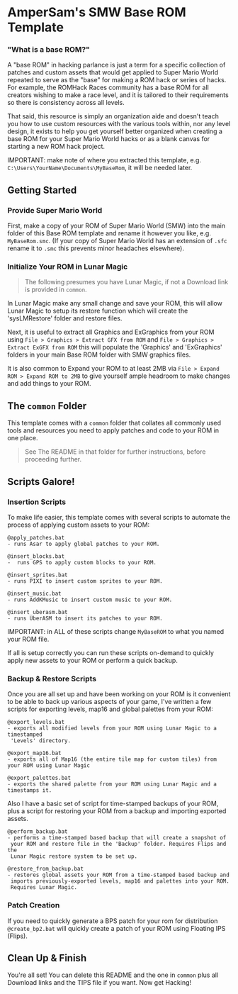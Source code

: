 # AmperSam's SMW Base ROM Template

### "What is a base ROM?"

A "base ROM" in hacking parlance is just a term for a specific collection of patches and custom assets that would get applied to Super Mario World repeated to serve as the "base" for making a ROM hack or series of hacks. For example, the ROMHack Races community has a base ROM for all creators wishing to make a race level, and it is tailored to their requirements so there is consistency across all levels. 

That said, this resource is simply an organization aide and doesn't teach you how to use custom resources with the various tools within, nor any level design, it exists to help you get yourself better organized when creating a base ROM for your Super Mario World hacks or as a blank canvas for starting a new ROM hack project.

IMPORTANT: make note of where you extracted this template, e.g. `C:\Users\YourName\Documents\MyBaseRom`, it will be needed later. 


## Getting Started

### Provide Super Mario World

First, make a copy of your ROM of Super Mario World (SMW) into the main folder of this Base ROM template and rename it however you like, e.g. `MyBaseRom.smc`. (If your copy of Super Mario World has an extension of `.sfc` rename it to `.smc` this prevents minor headaches elsewhere).

### Initialize Your ROM in Lunar Magic

> The following presumes you have Lunar Magic, if not a Download link is provided in `common`.

In Lunar Magic make any small change and save your ROM, this will allow Lunar Magic to setup its restore function which will create the 'sysLMRestore' folder and restore files.

Next, it is useful to extract all Graphics and ExGraphics from your ROM using `File > Graphics > Extract GFX from ROM` and `File > Graphics > Extract ExGFX from ROM` this will populate the 'Graphics' and 'ExGraphics' folders in your main Base ROM folder with SMW graphics files.

It is also common to Expand your ROM to at least 2MB via `File > Expand ROM > Expand ROM to 2MB` to give yourself ample headroom to make changes and add things to your ROM.


## The `common` Folder

This template comes with a `common` folder that collates all commonly used tools and resources you need to apply patches and code to your ROM in one place.

> See The README in that folder for further instructions, before proceeding further.


## Scripts Galore!

### Insertion Scripts

To make life easier, this template comes with several scripts to automate the process of applying custom assets to your ROM:
    
    @apply_patches.bat
    - runs Asar to apply global patches to your ROM. 

    @insert_blocks.bat
    -  runs GPS to apply custom blocks to your ROM.
    
    @insert_sprites.bat
    - runs PIXI to insert custom sprites to your ROM.

    @insert_music.bat
    - runs AddKMusic to insert custom music to your ROM.
    
    @insert_uberasm.bat
    - runs UberASM to insert its patches to your ROM.

IMPORTANT: in ALL of these scripts change `MyBaseROM` to what you named your ROM file.

If all is setup correctly you can run these scripts on-demand to quickly apply new assets to your ROM or perform a quick backup.

### Backup & Restore Scripts

Once you are all set up and have been working on your ROM is it convenient to be able to back up various aspects of your game, I've written a few scripts for exporting levels, map16 and global palettes from your ROM:

    @export_levels.bat
    - exports all modified levels from your ROM using Lunar Magic to a timestamped
     'Levels' directory.

    @export_map16.bat
    - exports all of Map16 (the entire tile map for custom tiles) from your ROM using Lunar Magic

    @export_palettes.bat
    - exports the shared palette from your ROM using Lunar Magic and a timestamps it.
 
Also I have a basic set of script for time-stamped backups of your ROM, plus a script for restoring your ROM from a backup and importing exported assets.

    @perform_backup.bat
    - performs a time-stamped based backup that will create a snapshot of
     your ROM and restore file in the 'Backup' folder. Requires Flips and the
     Lunar Magic restore system to be set up.
    
    @restore_from_backup.bat
    - restores global assets your ROM from a time-stamped based backup and 
     imports previously-exported levels, map16 and palettes into your ROM.
     Requires Lunar Magic.

### Patch Creation

If you need to quickly generate a BPS patch for your rom for distribution `@create_bp2.bat` will quickly create a patch of your ROM
using Floating IPS (Flips).

## Clean Up & Finish

You're all set! You can delete this README and the one in `common` plus all Download links and the TIPS file if you want. Now get Hacking!